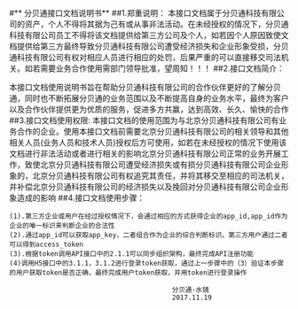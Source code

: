 #** 分贝通接口文档说明书**
##1.郑重说明：
本接口文档属于分贝通科技有限公司的资产，个人不得将其据为己有或从事非法活动。在未经授权的情况下，分贝通科技有限公司员工不得将该文档提供给第三方公司及个人，如若因个人原因致使文档提供给第三方最终导致分贝通科技有限公司遭受经济损失和企业形象受损，分贝通科技有限公司有权对相应人员进行相应的处罚，后果严重的可以直接移交司法机关。如若需要业务合作使用需部门领导批准，望周知！！！
##2.接口文档简介：

本接口文档使用说明书旨在帮助分贝通科技有限公司的合作伙伴更好的了解分贝通，同时也不断拓展分贝通的业务范围以及不断提高自身的业务水平，最终为客户以及合作伙伴提供更为优质的服务，促进多方共赢，达到高效、长久、愉快的合作
##3.接口文档使用权限:
本接口文档的使用范围为与北京分贝通科技有限公司有业务合作的企业。使用本接口文档前需要北京分贝通科技有限公司的相关领导和其他相关人员(业务人员和技术人员)授权后方可使用，如若在未经授权的情况下使用该文档进行非法活动或者进行相关的影响北京分贝通科技有限公司正常的业务开展工作，致使北京分贝通科技有限公司遭受经济损失或有损分贝通科技有限公司企业形象的，北京分贝通科技有限公司有权追究其责任，并将其移交至相应的司法机关，并补偿北京分贝通科技有限公司的经济损失以及挽回对分贝通科技有限公司企业形象造成的影响
##4.接口文档使用步骤：


```
(1).第三方企业或用户在经过授权情况下，会通过相应的方式获得企业的app_id,app_id作为企业的唯一标识来判断企业的合法性
(2).通过app_id可以获取app_key，二者组合作为企业的综合判断标识。第三方用户通过二者可以得到access_token
(3).根据token调用API接口中的2.1.1可以同步组织架构，最终完成API注册功能
(4)调用H5接口中的3.1.1，3.1.2进行登录token获取，通过上一步骤中的（3）验证本步骤的用户获取token是否正确，最终完成用户token获取，并用token进行登录操作
```










                                             分贝通-水镜
                                             2017.11.19
